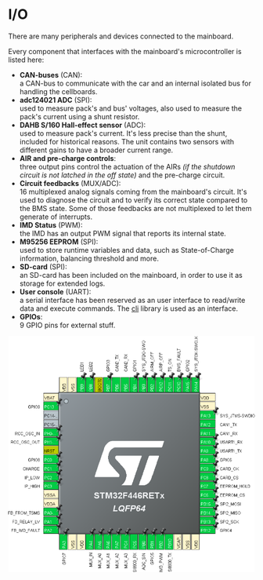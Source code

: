 # I/O

There are many peripherals and devices connected to the mainboard.

Every component that interfaces with the mainboard's microcontroller is listed here:

- **CAN-buses** (CAN):\
    a CAN-bus to communicate with the car and an internal isolated bus for handling the cellboards.
- **adc124021 ADC** (SPI):\
    used to measure pack's and bus' voltages, also used to measure the pack's current using a shunt resistor.
- **DAHB S/160 Hall-effect sensor** (ADC):\
    used to measure pack's current. It's less precise than the shunt, included for historical reasons. The unit contains two sensors with different gains to have a broader current range.
- **AIR and pre-charge controls**:\
    three output pins control the actuation of the AIRs *(if the shutdown circuit is not latched in the off state)* and the pre-charge circuit.
- **Circuit feedbacks** (MUX/ADC):\
    16 multiplexed analog signals coming from the mainboard's circuit. It's used to diagnose the circuit and to verify its correct state compared to the BMS state. Some of those feedbacks are not multiplexed to let them generate of interrupts.
- **IMD Status** (PWM):\
    the IMD has an output PWM signal that reports its internal state.
- **M95256 EEPROM** (SPI):\
    used to store runtime variables and data, such as State-of-Charge information, balancing threshold and more.
- **SD-card** (SPI):\
    an SD-card has been included on the mainboard, in order to use it as storage for extended logs.
- **User console** (UART):\
    a serial interface has been reserved as an user interface to read/write data and execute commands. The [cli](https://github.com/eagletrt/micro-libs/tree/master/cli) library is used as an interface.
- **GPIOs**:\
    9 GPIO pins for external stuff.

![Mainboard's I/O configuration](../../pics/mainboard_cubemx.png)
